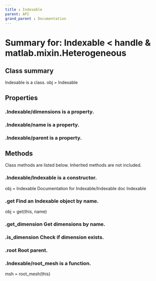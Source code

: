 ```yaml
---
title : Indexable
parent: API
grand_parent : Documentation
---
```

# Summary for: **Indexable**  < handle & matlab.mixin.Heterogeneous

## Class summary

Indexable is a class.
obj = Indexable

## Properties

### .Indexable/**dimensions** is a property.

### .Indexable/**name** is a property.

### .Indexable/**parent** is a property.


## Methods

Class methods are listed below. Inherited methods are not included.

### .**Indexable**/Indexable is a constructor.
obj = Indexable
Documentation for Indexable/Indexable
doc Indexable

### .**get** Find an Indexable object by name.

obj = get(this, name)

### .**get_dimension** Get dimensions by name.

### .**is_dimension** Check if dimension exists.

### .**root** Root parent.

### .Indexable/**root_mesh** is a function.
msh = root_mesh(this)


